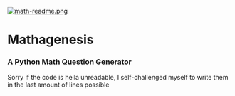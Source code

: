 [![math-readme.png](https://i.postimg.cc/PxszYzrh/math-readme.png)](https://postimg.cc/QBmTr7Tn)
# Mathagenesis
### A Python Math Question Generator
Sorry if the code is hella unreadable, I self-challenged myself to write them in the last amount of lines possible
